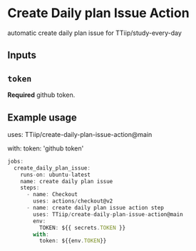 # Create Daily plan Issue Action

automatic create daily plan issue for TTiip/study-every-day

## Inputs

## `token`

**Required** github token.

## Example usage

uses: TTiip/create-daily-plan-issue-action@main

with:
token: 'github token'

```js
jobs:
  create_daily_plan_issue:
    runs-on: ubuntu-latest
    name: create daily plan issue
    steps:
      - name: Checkout
        uses: actions/checkout@v2
      - name: create daily plan issue action step
        uses: TTiip/create-daily-plan-issue-action@main
        env:
          TOKEN: ${{ secrets.TOKEN }}
        with:
          token: ${{env.TOKEN}}
```
